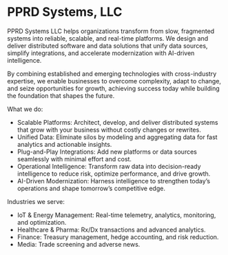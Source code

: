 # PPRD Systems, LLC

PPRD Systems LLC helps organizations transform from slow, fragmented systems into reliable, scalable, and real-time platforms. We design and deliver distributed software and data solutions that unify data sources, simplify integrations, and accelerate modernization with AI-driven intelligence.

By combining established and emerging technologies with cross-industry expertise, we enable businesses to overcome complexity, adapt to change, and seize opportunities for growth, achieving success today while building the foundation that shapes the future.

What we do:

- Scalable Platforms: Architect, develop, and deliver distributed systems that grow with your business without costly changes or rewrites.
- Unified Data: Eliminate silos by modeling and aggregating data for fast analytics and actionable insights.
- Plug-and-Play Integrations: Add new platforms or data sources seamlessly with minimal effort and cost.
- Operational Intelligence: Transform raw data into decision-ready intelligence to reduce risk, optimize performance, and drive growth.
- AI-Driven Modernization: Harness intelligence to strengthen today’s operations and shape tomorrow’s competitive edge.

Industries we serve:

- IoT & Energy Management: Real-time telemetry, analytics, monitoring, and optimization.
- Healthcare & Pharma: Rx/Dx transactions and advanced analytics.
- Finance: Treasury management, hedge accounting, and risk reduction.
- Media: Trade screening and adverse news.
